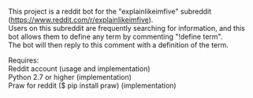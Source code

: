 This project is a reddit bot for the "explainlikeimfive" subreddit (https://www.reddit.com/r/explainlikeimfive).  
Users on this subreddit are frequently searching for information, and this bot allows them to define any term by commenting "!define term".  
The bot will then reply to this comment with a definition of the term. 
  
Requires:  
Reddit account (usage and implementation)  
Python 2.7 or higher (implementation)  
Praw for reddit ($ pip install praw) (implementation)
